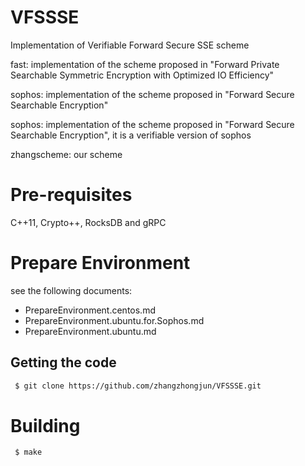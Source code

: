 # VFSSSE

Implementation of Verifiable Forward Secure SSE scheme

fast: implementation of the scheme proposed in "Forward Private Searchable Symmetric Encryption with Optimized IO Efficiency"

sophos: implementation of the scheme proposed in "Forward Secure Searchable Encryption"

sophos: implementation of the scheme proposed in "Forward Secure Searchable Encryption", it is a verifiable version of sophos

zhangscheme: our scheme 


# Pre-requisites
C++11, Crypto++, RocksDB and gRPC

# Prepare Environment

see the following documents:

* PrepareEnvironment.centos.md
* PrepareEnvironment.ubuntu.for.Sophos.md
* PrepareEnvironment.ubuntu.md

## Getting the code

```sh
 $ git clone https://github.com/zhangzhongjun/VFSSSE.git
```

# Building

```sh
 $ make
```
